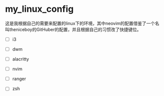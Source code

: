# my_linux_config
这是我根据自己的需要来配置的linux下的环境，其中neovim的配置借鉴了一个名叫theniceboy的GitHuber的配置，并且根据自己的习惯改了快捷键位。

- [ ] i3
- [ ] dwm
- [ ] alacritty
- [ ] nvim
- [ ] ranger
- [ ] zsh

